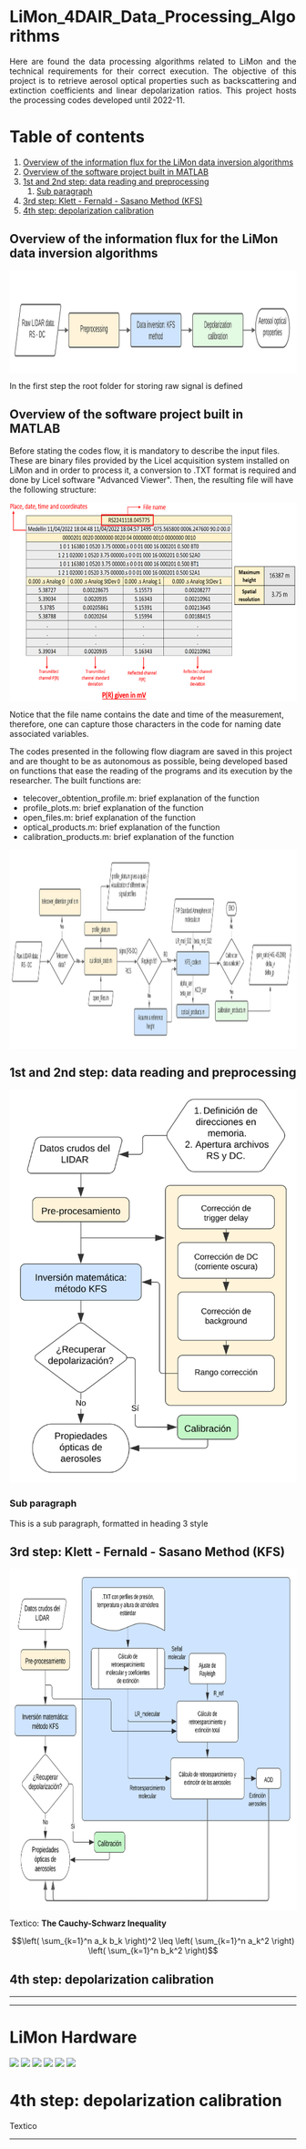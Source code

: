 # LiMon_4DAIR_Data_Processing_Algorithms
<div style="text-align: justify"> Here are found the data processing algorithms related to LiMon and the technical requirements for their correct execution. The objective of this project is to retrieve aerosol optical properties such as backscattering and extinction coefficients and linear depolarization ratios. This project hosts the processing codes developed until 2022-11. </div>


# Table of contents
1. [Overview of the information flux for the LiMon data inversion algorithms](#overview)
2. [Overview of the software project built in MATLAB](#overviewcodes)
3. [1st and 2nd step: data reading and preprocessing](#first_sec)
    1. [Sub paragraph](#subparagraph1)
4. [3rd step: Klett - Fernald - Sasano Method (KFS)](#third)
5. [4th step: depolarization calibration](#fourth)


## Overview of the information flux for the LiMon data inversion algorithms <a name="overview"></a>

<img src="https://github.com/optica-ambiental-eafit/LiMonDataProcessing/blob/main/Local%20figures/Flujo_Lidar_KFS.svg" 
        align="center"
     	alt="https://github.com/optica-ambiental-eafit/LiMonDataProcessing/blob/main/Local%20figures/Flujo_Lidar_KFS.svg" 
        width="700" 
        height="180" 
        style="display: block; margin: 0 auto" />

In the first step the root folder for storing raw signal is defined 

## Overview of the software project built in MATLAB <a name="overviewcodes"></a>




Before stating the codes flow, it is mandatory to describe the input files. These are binary files provided by the Licel acquisition system installed on LiMon and in order to process it, a conversion to .TXT format is required and done by Licel software "Advanced Viewer". Then, the resulting file will have the following structure:

<img src="https://github.com/optica-ambiental-eafit/LiMonDataProcessing/blob/main/Local%20figures/files_description.PNG" 
        align="center"
     	alt="https://github.com/optica-ambiental-eafit/LiMonDataProcessing/blob/main/Local%20figures/files_description.PNG" 
        width="750" 
        height="350" 
        style="display: block; margin: 0 auto" />

Notice that the file name contains the date and time of the measurement, therefore, one can capture those characters in the code for naming date associated variables.
	
The codes presented in the following flow diagram are saved in this project and are thought to be as autonomous as possible, being developed based on functions that ease the reading of the programs and its execution by the researcher. The built functions are:

- telecover_obtention_profile.m: brief explanation of the function
- profile_plots.m: brief explanation of the function
- open_files.m: brief explanation of the function
- optical_products.m: brief explanation of the function 
- calibration_products.m: brief explanation of the function


<img src="https://github.com/optica-ambiental-eafit/LiMonDataProcessing/blob/main/Local%20figures/Flujo_Lidar_codes.svg" 
        align="center"
     	alt="https://github.com/optica-ambiental-eafit/LiMonDataProcessing/blob/main/Local%20figures/Flujo_Lidar_codes.svg" 
        width="950" 
        height="350" 
        style="display: block; margin: 0 auto" />




## 1st and 2nd step: data reading and preprocessing <a name="title1"></a>

![](https://github.com/optica-ambiental-eafit/LiMonDataProcessing/blob/main/Local%20figures/Procesamiento%20diagrama%20de%20flujo_PRE.svg)

	
### Sub paragraph <a name="subparagraph1"></a>
This is a sub paragraph, formatted in heading 3 style

## 3rd step: Klett - Fernald - Sasano Method (KFS) <a name="title2"></a>


<img src="https://github.com/optica-ambiental-eafit/LiMonDataProcessing/blob/main/Local%20figures/Procesamiento%20diagrama%20de%20flujo_KFS.svg"
        alt="https://github.com/optica-ambiental-eafit/LiMonDataProcessing/blob/main/Local%20figures/Procesamiento%20diagrama%20de%20flujo_KFS.svg"
        width="800" 
        height="600" 
        style="display: block; margin: 0 auto" />

Textico:
**The Cauchy-Schwarz Inequality**

$$\left( \sum_{k=1}^n a_k b_k \right)^2 \leq \left( \sum_{k=1}^n a_k^2 \right) \left( \sum_{k=1}^n b_k^2 \right)$$


## 4th step: depolarization calibration <a name="title3"></a>


------------


------------



# LiMon Hardware



![](https://img.shields.io/github/stars/pandao/editor.md.svg) ![](https://img.shields.io/github/forks/pandao/editor.md.svg) ![](https://img.shields.io/github/tag/pandao/editor.md.svg) ![](https://img.shields.io/github/release/pandao/editor.md.svg) ![](https://img.shields.io/github/issues/pandao/editor.md.svg) ![](https://img.shields.io/bower/v/editor.md.svg)




# 4th step: depolarization calibration

Textico

----

